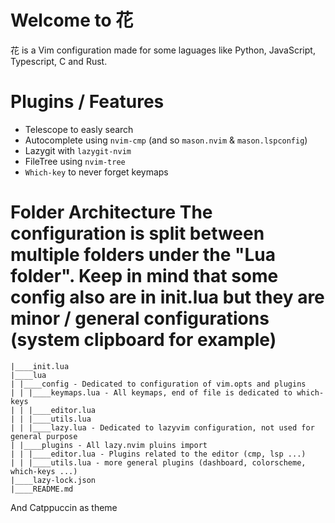 # Welcome to 花
花 is a Vim configuration made for some laguages like Python, JavaScript, Typescript, C and Rust.
# Plugins / Features 
* Telescope to easly search 
* Autocomplete using ``nvim-cmp`` (and so ``mason.nvim`` & ``mason.lspconfig``) 
* Lazygit with ``lazygit-nvim`` 
* FileTree using ``nvim-tree`` 
* ``Which-key`` to never forget keymaps 

# Folder Architecture The configuration is split between multiple folders under the "Lua folder". Keep in mind that some config also are in init.lua but they are minor / general configurations (system clipboard for example) 
``` 
|____init.lua
|____lua 
| |____config - Dedicated to configuration of vim.opts and plugins
| | |____keymaps.lua - All keymaps, end of file is dedicated to which-keys
| | |____editor.lua
| | |____utils.lua
| | |____lazy.lua - Dedicated to lazyvim configuration, not used for general purpose
| |____plugins - All lazy.nvim pluins import
| | |____editor.lua - Plugins related to the editor (cmp, lsp ...)
| | |____utils.lua - more general plugins (dashboard, colorscheme, which-keys ...)
|____lazy-lock.json
|____README.md
``` 
And Catppuccin as theme 
